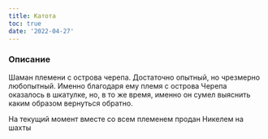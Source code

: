 ```yaml
---
title: Катота
toc: true
date: '2022-04-27'
---
```


### Описание
Шаман племени с острова черепа. Достаточно опытный, но чрезмерно любопытный. Именно благодаря ему племя с острова Черепа оказалось в шкатулке, но, в то же время, именно он сумел выяснить каким образом вернуться обратно.

На текущий момент вместе со всем племенем продан Никелем на шахты